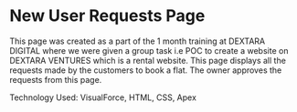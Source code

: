 # New User Requests Page

This page was created as a part of the 1 month training at DEXTARA DIGITAL where we were given a group task i.e POC to create a website on DEXTARA VENTURES which is a rental website. This page displays all the requests made by the customers to book a flat. The owner approves the requests from this page. 

Technology Used: VisualForce, HTML, CSS, Apex
